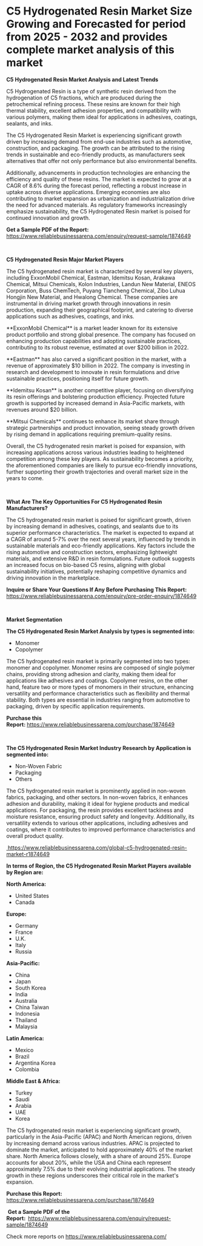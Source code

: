 <p><h1>C5 Hydrogenated Resin Market Size Growing and Forecasted for period from 2025 - 2032 and provides complete market analysis of this market</h1></p><p><strong>C5 Hydrogenated Resin Market Analysis and Latest Trends</strong></p>
<p><p>C5 Hydrogenated Resin is a type of synthetic resin derived from the hydrogenation of C5 fractions, which are produced during the petrochemical refining process. These resins are known for their high thermal stability, excellent adhesion properties, and compatibility with various polymers, making them ideal for applications in adhesives, coatings, sealants, and inks. </p><p>The C5 Hydrogenated Resin Market is experiencing significant growth driven by increasing demand from end-use industries such as automotive, construction, and packaging. The growth can be attributed to the rising trends in sustainable and eco-friendly products, as manufacturers seek alternatives that offer not only performance but also environmental benefits. </p><p>Additionally, advancements in production technologies are enhancing the efficiency and quality of these resins. The market is expected to grow at a CAGR of 8.6% during the forecast period, reflecting a robust increase in uptake across diverse applications. Emerging economies are also contributing to market expansion as urbanization and industrialization drive the need for advanced materials. As regulatory frameworks increasingly emphasize sustainability, the C5 Hydrogenated Resin market is poised for continued innovation and growth.</p></p>
<p><strong>Get a Sample PDF of the Report:&nbsp;</strong> <a href="https://www.reliablebusinessarena.com/enquiry/request-sample/1874649?utm_campaign=3121&utm_medium=2&utm_source=Github&utm_content=ia&utm_term=03042025&utm_id=c5-hydrogenated-resin">https://www.reliablebusinessarena.com/enquiry/request-sample/1874649</a></p>
<p>&nbsp;</p>
<p><strong>C5 Hydrogenated Resin Major Market Players</strong></p>
<p><p>The C5 hydrogenated resin market is characterized by several key players, including ExxonMobil Chemical, Eastman, Idemitsu Kosan, Arakawa Chemical, Mitsui Chemicals, Kolon Industries, Landun New Material, ENEOS Corporation, Buss ChemTech, Puyang Tiancheng Chemical, Zibo Luhua Hongjin New Material, and Hwalong Chemical. These companies are instrumental in driving market growth through innovations in resin production, expanding their geographical footprint, and catering to diverse applications such as adhesives, coatings, and inks.</p><p>**ExxonMobil Chemical** is a market leader known for its extensive product portfolio and strong global presence. The company has focused on enhancing production capabilities and adopting sustainable practices, contributing to its robust revenue, estimated at over $200 billion in 2022. </p><p>**Eastman** has also carved a significant position in the market, with a revenue of approximately $10 billion in 2022. The company is investing in research and development to innovate in resin formulations and drive sustainable practices, positioning itself for future growth.</p><p>**Idemitsu Kosan** is another competitive player, focusing on diversifying its resin offerings and bolstering production efficiency. Projected future growth is supported by increased demand in Asia-Pacific markets, with revenues around $20 billion.</p><p>**Mitsui Chemicals** continues to enhance its market share through strategic partnerships and product innovation, seeing steady growth driven by rising demand in applications requiring premium-quality resins. </p><p>Overall, the C5 hydrogenated resin market is poised for expansion, with increasing applications across various industries leading to heightened competition among these key players. As sustainability becomes a priority, the aforementioned companies are likely to pursue eco-friendly innovations, further supporting their growth trajectories and overall market size in the years to come.</p></p>
<p>&nbsp;</p>
<p><strong>What Are The Key Opportunities For C5 Hydrogenated Resin Manufacturers?</strong></p>
<p><p>The C5 hydrogenated resin market is poised for significant growth, driven by increasing demand in adhesives, coatings, and sealants due to its superior performance characteristics. The market is expected to expand at a CAGR of around 5-7% over the next several years, influenced by trends in sustainable materials and eco-friendly applications. Key factors include the rising automotive and construction sectors, emphasizing lightweight materials, and extensive R&D in resin formulations. Future outlook suggests an increased focus on bio-based C5 resins, aligning with global sustainability initiatives, potentially reshaping competitive dynamics and driving innovation in the marketplace.</p></p>
<p><strong>Inquire or Share Your Questions If Any Before Purchasing This Report:</strong> <a href="https://www.reliablebusinessarena.com/enquiry/pre-order-enquiry/1874649?utm_campaign=3121&utm_medium=2&utm_source=Github&utm_content=ia&utm_term=03042025&utm_id=c5-hydrogenated-resin">https://www.reliablebusinessarena.com/enquiry/pre-order-enquiry/1874649</a></p>
<p>&nbsp;</p>
<p><strong>Market Segmentation</strong></p>
<p><strong>The C5 Hydrogenated Resin Market Analysis by types is segmented into:</strong></p>
<p><ul><li>Monomer</li><li>Copolymer</li></ul></p>
<p><p>The C5 hydrogenated resin market is primarily segmented into two types: monomer and copolymer. Monomer resins are composed of single polymer chains, providing strong adhesion and clarity, making them ideal for applications like adhesives and coatings. Copolymer resins, on the other hand, feature two or more types of monomers in their structure, enhancing versatility and performance characteristics such as flexibility and thermal stability. Both types are essential in industries ranging from automotive to packaging, driven by specific application requirements.</p></p>
<p><strong>Purchase this Report:&nbsp;</strong><a href="https://www.reliablebusinessarena.com/purchase/1874649?utm_campaign=3121&utm_medium=2&utm_source=Github&utm_content=ia&utm_term=03042025&utm_id=c5-hydrogenated-resin">https://www.reliablebusinessarena.com/purchase/1874649</a></p>
<p>&nbsp;</p>
<p><strong>The C5 Hydrogenated Resin Market Industry Research by Application is segmented into:</strong></p>
<p><ul><li>Non-Woven Fabric</li><li>Packaging</li><li>Others</li></ul></p>
<p><p>The C5 hydrogenated resin market is prominently applied in non-woven fabrics, packaging, and other sectors. In non-woven fabrics, it enhances adhesion and durability, making it ideal for hygiene products and medical applications. For packaging, the resin provides excellent tackiness and moisture resistance, ensuring product safety and longevity. Additionally, its versatility extends to various other applications, including adhesives and coatings, where it contributes to improved performance characteristics and overall product quality.</p></p>
<p><a href="https://www.reliablebusinessarena.com/global-c5-hydrogenated-resin-market-r1874649?utm_campaign=3121&utm_medium=2&utm_source=Github&utm_content=ia&utm_term=03042025&utm_id=c5-hydrogenated-resin">&nbsp;https://www.reliablebusinessarena.com/global-c5-hydrogenated-resin-market-r1874649</a></p>
<p><strong>In terms of Region, the C5 Hydrogenated Resin Market Players available by Region are:</strong></p>
<p>
    <p> <strong> North America: </strong>
        <ul>
            <li>United States</li>
            <li>Canada</li>
        </ul>
        </p> 
    <p> <strong> Europe: </strong>
        <ul>
            <li>Germany</li>
            <li>France</li>
            <li>U.K.</li>
            <li>Italy</li>
            <li>Russia</li>
        </ul>
        </p> 
    <p> <strong> Asia-Pacific: </strong>
        <ul>
            <li>China</li>
            <li>Japan</li>
            <li>South Korea</li>
            <li>India</li>
            <li>Australia</li>
            <li>China Taiwan</li>
            <li>Indonesia</li>
            <li>Thailand</li>
            <li>Malaysia</li>
        </ul>
        </p> 
    <p> <strong> Latin America: </strong>
        <ul>
            <li>Mexico</li>
            <li>Brazil</li>
            <li>Argentina Korea</li>
            <li>Colombia</li>
        </ul>
        </p> 
    <p> <strong> Middle East & Africa: </strong>
        <ul>
            <li>Turkey</li>
            <li>Saudi</li>
            <li>Arabia</li>
            <li>UAE</li>
            <li>Korea</li>
        </ul>
    </p>
    </p>
<p><p>The C5 hydrogenated resin market is experiencing significant growth, particularly in the Asia-Pacific (APAC) and North American regions, driven by increasing demand across various industries. APAC is projected to dominate the market, anticipated to hold approximately 40% of the market share. North America follows closely, with a share of around 25%. Europe accounts for about 20%, while the USA and China each represent approximately 7.5% due to their evolving industrial applications. The steady growth in these regions underscores their critical role in the market's expansion.</p></p>
<p><strong>Purchase this Report: </strong><a href="https://www.reliablebusinessarena.com/purchase/1874649?utm_campaign=3121&utm_medium=2&utm_source=Github&utm_content=ia&utm_term=03042025&utm_id=c5-hydrogenated-resin">https://www.reliablebusinessarena.com/purchase/1874649</a></p>
<p>&nbsp;<strong>Get a Sample PDF of the Report:&nbsp;&nbsp;</strong><a href="https://www.reliablebusinessarena.com/enquiry/request-sample/1874649?utm_campaign=3121&utm_medium=2&utm_source=Github&utm_content=ia&utm_term=03042025&utm_id=c5-hydrogenated-resin">https://www.reliablebusinessarena.com/enquiry/request-sample/1874649</a></p>
<p><strong></strong></p>
<p>Check more reports on <a href="https://www.reliablebusinessarena.com/?utm_campaign=3121&utm_medium=2&utm_source=Github&utm_content=ia&utm_term=03042025&utm_id=c5-hydrogenated-resin">https://www.reliablebusinessarena.com/</a></p>